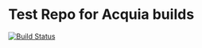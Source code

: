 Test Repo for Acquia builds
=================

[![Build Status](https://travis-ci.org/NuCivic/acquia-dkan-teset.svg)](https://travis-ci.org/NuCivic/acquia-dkan-teset)
